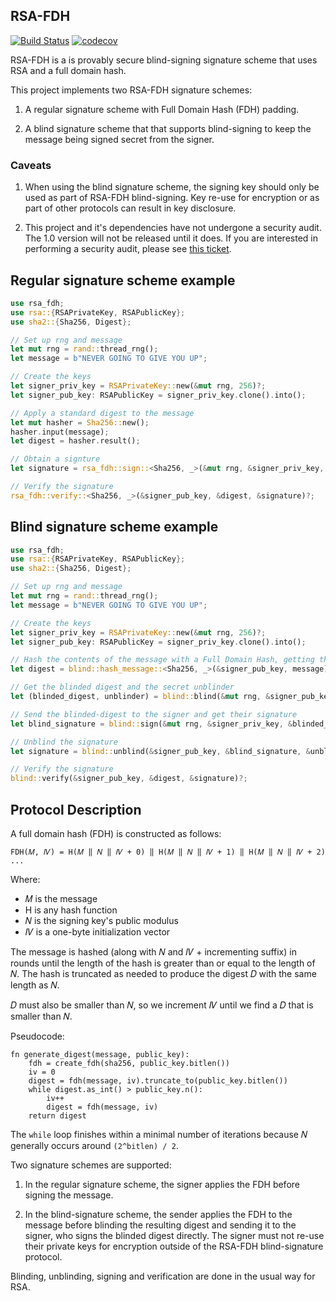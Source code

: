 
RSA-FDH
-------

[![Build Status](https://travis-ci.org/phayes/rsa-fdh.svg?branch=master)](https://travis-ci.org/phayes/rsa-fdh)
[![codecov](https://codecov.io/gh/phayes/rsa-fdh/branch/master/graph/badge.svg)](https://codecov.io/gh/phayes/rsa-fdh)

RSA-FDH is a is provably secure blind-signing signature scheme that uses RSA and a full domain hash.

This project implements two RSA-FDH signature schemes:

1. A regular signature scheme with Full Domain Hash (FDH) padding.

2. A blind signature scheme that that supports blind-signing to keep the message being signed secret from the signer.

### Caveats

1. When using the blind signature scheme, the signing key should only be used as part of RSA-FDH blind-signing. Key re-use for encryption or as part of other protocols can result in key disclosure. 

2. This project and it's dependencies have not undergone a security audit. The 1.0 version will not be released until it does. If you are interested in performing a security audit, please see [this ticket](https://github.com/phayes/rsa-fdh/issues/1).

Regular signature scheme example
--------------------------------

```rust
use rsa_fdh;
use rsa::{RSAPrivateKey, RSAPublicKey};
use sha2::{Sha256, Digest};

// Set up rng and message
let mut rng = rand::thread_rng();
let message = b"NEVER GOING TO GIVE YOU UP";

// Create the keys
let signer_priv_key = RSAPrivateKey::new(&mut rng, 256)?;
let signer_pub_key: RSAPublicKey = signer_priv_key.clone().into();

// Apply a standard digest to the message
let mut hasher = Sha256::new();
hasher.input(message);
let digest = hasher.result();

// Obtain a signture
let signature = rsa_fdh::sign::<Sha256, _>(&mut rng, &signer_priv_key, &digest)?;

// Verify the signature
rsa_fdh::verify::<Sha256, _>(&signer_pub_key, &digest, &signature)?;

```


Blind signature scheme example
------------------------------

```rust
use rsa_fdh;
use rsa::{RSAPrivateKey, RSAPublicKey};
use sha2::{Sha256, Digest};

// Set up rng and message
let mut rng = rand::thread_rng();
let message = b"NEVER GOING TO GIVE YOU UP";

// Create the keys
let signer_priv_key = RSAPrivateKey::new(&mut rng, 256)?;
let signer_pub_key: RSAPublicKey = signer_priv_key.clone().into();

// Hash the contents of the message with a Full Domain Hash, getting the digest
let digest = blind::hash_message::<Sha256, _>(&signer_pub_key, message)?;

// Get the blinded digest and the secret unblinder
let (blinded_digest, unblinder) = blind::blind(&mut rng, &signer_pub_key, &digest);

// Send the blinded-digest to the signer and get their signature
let blind_signature = blind::sign(&mut rng, &signer_priv_key, &blinded_digest)?;

// Unblind the signature
let signature = blind::unblind(&signer_pub_key, &blind_signature, &unblinder);

// Verify the signature
blind::verify(&signer_pub_key, &digest, &signature)?;
```


Protocol Description
--------------------

A full domain hash (FDH) is constructed as follows:

`FDH(𝑀, 𝐼𝑉) = H(𝑀 ‖ 𝑁 ‖ 𝐼𝑉 + 0) ‖ H(𝑀 ‖ 𝑁 ‖ 𝐼𝑉 + 1) ‖ H(𝑀 ‖ 𝑁 ‖ 𝐼𝑉 + 2) ...`

Where:
 - 𝑀 is the message
 - H is any hash function
 - 𝑁 is the signing key's public modulus
 - 𝐼𝑉 is a one-byte initialization vector

The message is hashed (along with 𝑁 and 𝐼𝑉 + incrementing suffix) in rounds until the length of the hash is greater than or equal to the length of 𝑁. The hash is truncated as needed to produce the digest 𝐷 with the same length as 𝑁.

𝐷 must also be smaller than 𝑁, so we increment 𝐼𝑉 until we find a 𝐷 that is smaller than 𝑁. 

Pseudocode:
```
fn generate_digest(message, public_key):
    fdh = create_fdh(sha256, public_key.bitlen())
    iv = 0
    digest = fdh(message, iv).truncate_to(public_key.bitlen())
    while digest.as_int() > public_key.n():
        iv++
        digest = fdh(message, iv)
    return digest
```

The `while` loop finishes within a minimal number of iterations because 𝑁 generally occurs around `(2^bitlen) / 2`.

Two signature schemes are supported:

1. In the regular signature scheme, the signer applies the FDH before signing the message. 

2. In the blind-signature scheme, the sender applies the FDH to the message before blinding the resulting digest and sending it to the signer, who signs the blinded digest directly. The signer must not re-use their private keys for encryption outside of the RSA-FDH blind-signature protocol. 

Blinding, unblinding, signing and verification are done in the usual way for RSA.
